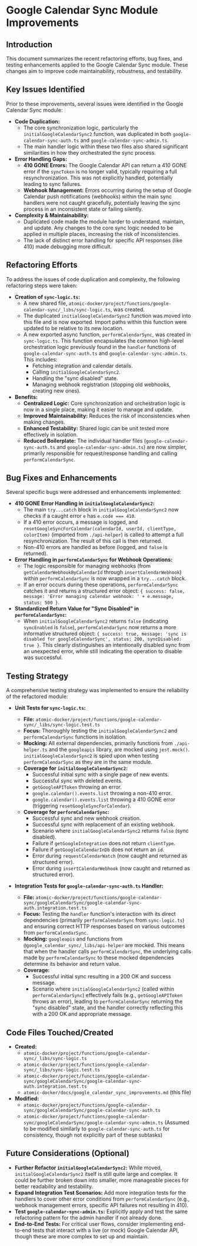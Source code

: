 # Google Calendar Sync Module Improvements

## Introduction

This document summarizes the recent refactoring efforts, bug fixes, and testing enhancements applied to the Google Calendar Sync module. These changes aim to improve code maintainability, robustness, and testability.

## Key Issues Identified

Prior to these improvements, several issues were identified in the Google Calendar Sync module:

*   **Code Duplication:**
    *   The core synchronization logic, particularly the `initialGoogleCalendarSync2` function, was duplicated in both `google-calendar-sync-auth.ts` and `google-calendar-sync-admin.ts`.
    *   The main handler logic within these two files also shared significant similarities in how they orchestrated the sync process.
*   **Error Handling Gaps:**
    *   **410 GONE Errors:** The Google Calendar API can return a 410 GONE error if the `syncToken` is no longer valid, typically requiring a full resynchronization. This was not explicitly handled, potentially leading to sync failures.
    *   **Webhook Management:** Errors occurring during the setup of Google Calendar push notifications (webhooks) within the main sync handlers were not caught gracefully, potentially leaving the sync process in an inconsistent state or failing silently.
*   **Complexity & Maintainability:**
    *   Duplicated code made the module harder to understand, maintain, and update. Any changes to the core sync logic needed to be applied in multiple places, increasing the risk of inconsistencies.
    *   The lack of distinct error handling for specific API responses (like 410) made debugging more difficult.

## Refactoring Efforts

To address the issues of code duplication and complexity, the following refactoring steps were taken:

*   **Creation of `sync-logic.ts`:**
    *   A new shared file, `atomic-docker/project/functions/google-calendar-sync/_libs/sync-logic.ts`, was created.
    *   The duplicated `initialGoogleCalendarSync2` function was moved into this file and is now exported. Import paths within this function were updated to be relative to its new location.
    *   A new exported async function, `performCalendarSync`, was created in `sync-logic.ts`. This function encapsulates the common high-level orchestration logic previously found in the `handler` functions of `google-calendar-sync-auth.ts` and `google-calendar-sync-admin.ts`. This includes:
        *   Fetching integration and calendar details.
        *   Calling `initialGoogleCalendarSync2`.
        *   Handling the "sync disabled" state.
        *   Managing webhook registration (stopping old webhooks, creating new ones).
*   **Benefits:**
    *   **Centralized Logic:** Core synchronization and orchestration logic is now in a single place, making it easier to manage and update.
    *   **Improved Maintainability:** Reduces the risk of inconsistencies when making changes.
    *   **Enhanced Testability:** Shared logic can be unit tested more effectively in isolation.
    *   **Reduced Boilerplate:** The individual handler files (`google-calendar-sync-auth.ts` and `google-calendar-sync-admin.ts`) are now simpler, primarily responsible for request/response handling and calling `performCalendarSync`.

## Bug Fixes and Enhancements

Several specific bugs were addressed and enhancements implemented:

*   **410 GONE Error Handling in `initialGoogleCalendarSync2`:**
    *   The main `try...catch` block in `initialGoogleCalendarSync2` now checks if a caught error `e` has `e.code === 410`.
    *   If a 410 error occurs, a message is logged, and `resetGoogleSyncForCalendar(calendarId, userId, clientType, colorItem)` (imported from `./api-helper`) is called to attempt a full resynchronization. The result of this call is then returned.
    *   Non-410 errors are handled as before (logged, and `false` is returned).
*   **Error Handling in `performCalendarSync` for Webhook Operations:**
    *   The logic responsible for managing webhooks (from `getCalendarWebhookByCalendarId` through `insertCalendarWebhook`) within `performCalendarSync` is now wrapped in a `try...catch` block.
    *   If an error occurs during these operations, `performCalendarSync` catches it and returns a structured error object: `{ success: false, message: 'Error managing calendar webhook: ' + e.message, status: 500 }`.
*   **Standardized Return Value for "Sync Disabled" in `performCalendarSync`:**
    *   When `initialGoogleCalendarSync2` returns `false` (indicating `syncEnabled` is `false`), `performCalendarSync` now returns a more informative structured object: `{ success: true, message: 'sync is disabled for googleCalendarSync', status: 200, syncDisabled: true }`. This clearly distinguishes an intentionally disabled sync from an unexpected error, while still indicating the operation to disable was successful.

## Testing Strategy

A comprehensive testing strategy was implemented to ensure the reliability of the refactored module:

*   **Unit Tests for `sync-logic.ts`:**
    *   **File:** `atomic-docker/project/functions/google-calendar-sync/_libs/sync-logic.test.ts`
    *   **Focus:** Thoroughly testing the `initialGoogleCalendarSync2` and `performCalendarSync` functions in isolation.
    *   **Mocking:** All external dependencies, primarily functions from `./api-helper.ts` and the `googleapis` library, are mocked using `jest.mock()`. `initialGoogleCalendarSync2` is spied upon when testing `performCalendarSync` as they are in the same module.
    *   **Coverage for `initialGoogleCalendarSync2`:**
        *   Successful initial sync with a single page of new events.
        *   Successful sync with deleted events.
        *   `getGoogleAPIToken` throwing an error.
        *   `google.calendar().events.list` throwing a non-410 error.
        *   `google.calendar().events.list` throwing a 410 GONE error (triggering `resetGoogleSyncForCalendar`).
    *   **Coverage for `performCalendarSync`:**
        *   Successful sync and new webhook creation.
        *   Successful sync with replacement of an existing webhook.
        *   Scenario where `initialGoogleCalendarSync2` returns `false` (sync disabled).
        *   Failure if `getGoogleIntegration` does not return `clientType`.
        *   Failure if `getGoogleCalendarInDb` does not return an `id`.
        *   Error during `requestCalendarWatch` (now caught and returned as structured error).
        *   Error during `insertCalendarWebhook` (now caught and returned as structured error).

*   **Integration Tests for `google-calendar-sync-auth.ts` Handler:**
    *   **File:** `atomic-docker/project/functions/google-calendar-sync/googleCalendarSync/google-calendar-sync-auth.integration.test.ts`
    *   **Focus:** Testing the `handler` function's interaction with its direct dependencies (primarily `performCalendarSync` from `sync-logic.ts`) and ensuring correct HTTP responses based on various outcomes from `performCalendarSync`.
    *   **Mocking:** `googleapis` and functions from `@google_calendar_sync/_libs/api-helper` are mocked. This means that when the handler calls `performCalendarSync`, the underlying calls made by `performCalendarSync` to these mocked dependencies determine its behavior and return value.
    *   **Coverage:**
        *   Successful initial sync resulting in a 200 OK and success message.
        *   Scenario where `initialGoogleCalendarSync2` (called within `performCalendarSync`) effectively fails (e.g., `getGoogleAPIToken` throws an error), leading to `performCalendarSync` returning the "sync disabled" state, and the handler correctly reflecting this with a 200 OK and appropriate message.

## Code Files Touched/Created

*   **Created:**
    *   `atomic-docker/project/functions/google-calendar-sync/_libs/sync-logic.ts`
    *   `atomic-docker/project/functions/google-calendar-sync/_libs/sync-logic.test.ts`
    *   `atomic-docker/project/functions/google-calendar-sync/googleCalendarSync/google-calendar-sync-auth.integration.test.ts`
    *   `atomic-docker/docs/google_calendar_sync_improvements.md` (this file)
*   **Modified:**
    *   `atomic-docker/project/functions/google-calendar-sync/googleCalendarSync/google-calendar-sync-auth.ts`
    *   `atomic-docker/project/functions/google-calendar-sync/googleCalendarSync/google-calendar-sync-admin.ts` (Assumed to be modified similarly to `google-calendar-sync-auth.ts` for consistency, though not explicitly part of these subtasks)

## Future Considerations (Optional)

*   **Further Refactor `initialGoogleCalendarSync2`:** While moved, `initialGoogleCalendarSync2` itself is still quite large and complex. It could be further broken down into smaller, more manageable pieces for better readability and testability.
*   **Expand Integration Test Scenarios:** Add more integration tests for the handlers to cover other error conditions from `performCalendarSync` (e.g., webhook management errors, specific API failures not resulting in 410).
*   **Test `google-calendar-sync-admin.ts`:** Explicitly apply and test the same refactoring pattern for the admin handler if not already done.
*   **End-to-End Tests:** For critical user flows, consider implementing end-to-end tests that interact with a live (or mock) Google Calendar API, though these are more complex to set up and maintain.
